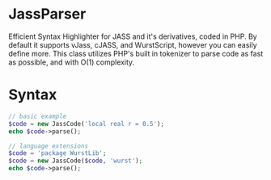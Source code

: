 JassParser
==========

Efficient Syntax Highlighter for JASS and it's derivatives, coded in PHP. By default it supports vJass, cJASS, and WurstScript, however you can easily define more. This class utilizes PHP's built in tokenizer to parse code as fast as possible, and with O(1) complexity.

Syntax
==========

```php
// basic example
$code = new JassCode('local real r = 0.5');
echo $code->parse();

// language extensions
$code = 'package WurstLib';
$code = new JassCode($code, 'wurst');
echo $code->parse();
```
